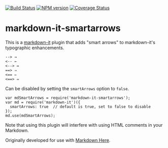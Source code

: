 [![Build Status](https://travis-ci.org/adam-p/markdown-it-smartarrows.svg?branch=master)](https://travis-ci.org/adam-p/markdown-it-smartarrows)
[![NPM version](https://img.shields.io/npm/v/markdown-it-footnote.svg?style=flat)](https://www.npmjs.org/package/markdown-it-footnote)
[![Coverage Status](https://coveralls.io/repos/adam-p/markdown-it-smartarrows/badge.svg)](https://coveralls.io/r/adam-p/markdown-it-smartarrows)


# markdown-it-smartarrows

This is a [markdown-it](https://github.com/markdown-it/markdown-it) plugin that adds "smart arrows" to markdown-it's typographic enhancements.

```
--> →
<-- ←
<--> ↔
==> ⇒
<== ⇐
<==> ⇔
```

Can be disabled by setting the `smartArrows` option to `false`.

```
var mdSmartArrows = require('markdown-it-smartarrows');
var md = require('markdown-it')({
  smartArrows: true  // default is true, set to false to disable
});
md.use(mdSmartArrows);
```

Note that using this plugin will interfere with using HTML comments in your Markdown. 

Originally developed for use with [Markdown Here](https://github.com/adam-p/markdown-here).
